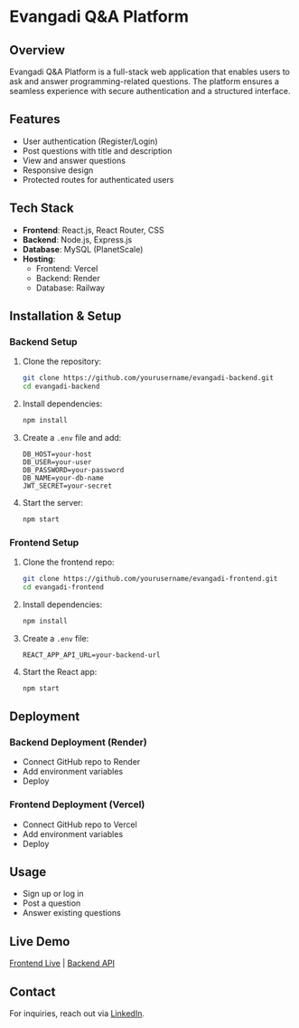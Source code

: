 # Evangadi Q&A Platform

## Overview
Evangadi Q&A Platform is a full-stack web application that enables users to ask and answer programming-related questions. The platform ensures a seamless experience with secure authentication and a structured interface.

## Features
- User authentication (Register/Login)
- Post questions with title and description
- View and answer questions
- Responsive design
- Protected routes for authenticated users

## Tech Stack
- **Frontend**: React.js, React Router, CSS
- **Backend**: Node.js, Express.js
- **Database**: MySQL (PlanetScale)
- **Hosting**:
  - Frontend: Vercel
  - Backend: Render
  - Database: Railway

## Installation & Setup
### Backend Setup
1. Clone the repository:
   ```sh
   git clone https://github.com/yourusername/evangadi-backend.git
   cd evangadi-backend
   ```
2. Install dependencies:
   ```sh
   npm install
   ```
3. Create a `.env` file and add:
   ```env
   DB_HOST=your-host
   DB_USER=your-user
   DB_PASSWORD=your-password
   DB_NAME=your-db-name
   JWT_SECRET=your-secret
   ```
4. Start the server:
   ```sh
   npm start
   ```

### Frontend Setup
1. Clone the frontend repo:
   ```sh
   git clone https://github.com/yourusername/evangadi-frontend.git
   cd evangadi-frontend
   ```
2. Install dependencies:
   ```sh
   npm install
   ```
3. Create a `.env` file:
   ```env
   REACT_APP_API_URL=your-backend-url
   ```
4. Start the React app:
   ```sh
   npm start
   ```

## Deployment
### Backend Deployment (Render)
- Connect GitHub repo to Render
- Add environment variables
- Deploy

### Frontend Deployment (Vercel)
- Connect GitHub repo to Vercel
- Add environment variables
- Deploy

## Usage
- Sign up or log in
- Post a question
- Answer existing questions

## Live Demo
[Frontend Live](https://evangadi-qa-platform.netlify.app) | [Backend API](https://evangadi-qa-platform.onrender.com/api)

## Contact
For inquiries, reach out via [LinkedIn](https://linkedin.com/in/yourprofile).

